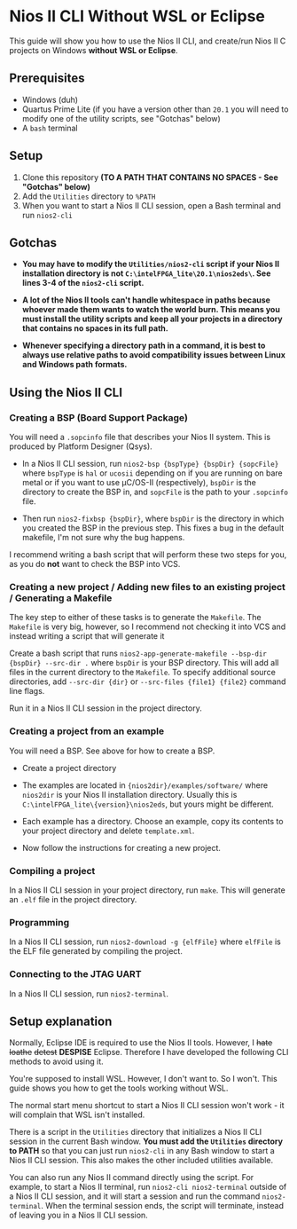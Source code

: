 # Nios II CLI Without WSL or Eclipse

This guide will show you how to use the Nios II CLI, and create/run Nios II C projects on Windows **without WSL or Eclipse**.

## Prerequisites

* Windows (duh)
* Quartus Prime Lite (if you have a version other than `20.1` you will need to modify one of the utility scripts, see "Gotchas" below)
* A `bash` terminal

## Setup

1. Clone this repository **(TO A PATH THAT CONTAINS NO SPACES - See "Gotchas" below)**
2. Add the `Utilities` directory to `%PATH`
3. When you want to start a Nios II CLI session, open a Bash terminal and run `nios2-cli`

## Gotchas

* **You may have to modify the `Utilities/nios2-cli` script if your Nios II installation directory is not `C:\intelFPGA_lite\20.1\nios2eds\`. See lines 3-4 of the `nios2-cli` script.**

* **A lot of the Nios II tools can't handle whitespace in paths because whoever made them wants to watch the world burn. This means you must install the utility scripts and keep all your projects in a directory that contains no spaces in its full path.**

* **Whenever specifying a directory path in a command, it is best to always use relative paths to avoid compatibility issues between Linux and Windows path formats.**

## Using the Nios II CLI

### Creating a BSP (Board Support Package)

You will need a `.sopcinfo` file that describes your Nios II system. This is produced by Platform Designer (Qsys).

* In a Nios II CLI session, run `nios2-bsp {bspType} {bspDir} {sopcFile}` where `bspType` is `hal` or `ucosii` depending on if you are running on bare metal or if you want to use μC/OS-II (respectively), `bspDir` is the directory to create the BSP in, and `sopcFile` is the path to your `.sopcinfo` file.

* Then run `nios2-fixbsp {bspDir}`, where `bspDir` is the directory in which you created the BSP in the previous step. This fixes a bug in the default makefile, I'm not sure why the bug happens.

I recommend writing a bash script that will perform these two steps for you, as you do **not** want to check the BSP into VCS.

### Creating a new project / Adding new files to an existing project / Generating a Makefile

The key step to either of these tasks is to generate the `Makefile`. The `Makefile` is very big, however, so I recommend not checking it into VCS and instead writing a script that will generate it

Create a bash script that runs `nios2-app-generate-makefile --bsp-dir {bspDir} --src-dir .` where `bspDir` is your BSP directory. This will add all files in the current directory to the `Makefile`. To specify additional source directories, add `--src-dir {dir}` or `--src-files {file1} {file2}` command line flags.

Run it in a Nios II CLI session in the project directory.

### Creating a project from an example

You will need a BSP. See above for how to create a BSP.

* Create a project directory

* The examples are located in `{nios2dir}/examples/software/` where `nios2dir` is your Nios II installation directory. Usually this is `C:\intelFPGA_lite\{version}\nios2eds`, but yours might be different.

* Each example has a directory. Choose an example, copy its contents to your project directory and delete `template.xml`.

* Now follow the instructions for creating a new project.

### Compiling a project

In a Nios II CLI session in your project directory, run `make`. This will generate an `.elf` file in the project directory.

### Programming

In a Nios II CLI session, run `nios2-download -g {elfFile}` where `elfFile` is the ELF file generated by compiling the project.

### Connecting to the JTAG UART

In a Nios II CLI session, run `nios2-terminal`.

## Setup explanation

Normally, Eclipse IDE is required to use the Nios II tools. However, I ~~hate~~ ~~loathe~~ ~~detest~~ **DESPISE** Eclipse. Therefore I have developed the following CLI methods to avoid using it.

You're supposed to install WSL. However, I don't want to. So I won't. This guide shows you how to get the tools working without WSL.

The normal start menu shortcut to start a Nios II CLI session won't work - it will complain that WSL isn't installed.

There is a script in the `Utilities` directory that initializes a Nios II CLI session in the current Bash window. **You must add the `Utilities` directory to PATH** so that you can just run `nios2-cli` in any Bash window to start a Nios II CLI session. This also makes the other included utilities available.

You can also run any Nios II command directly using the script. For example, to start a Nios II terminal, run `nios2-cli nios2-terminal` outside of a Nios II CLI session, and it will start a session and run the command `nios2-terminal`. When the terminal session ends, the script will terminate, instead of leaving you in a Nios II CLI session.
